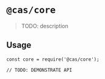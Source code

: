 # `@cas/core`

> TODO: description

## Usage

```
const core = require('@cas/core');

// TODO: DEMONSTRATE API
```
